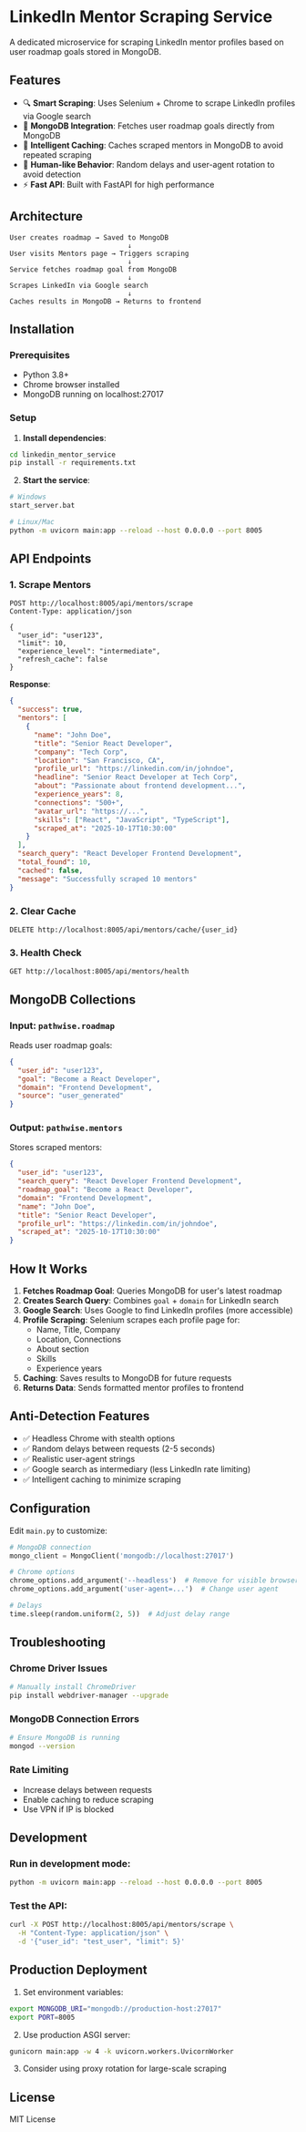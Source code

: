 # LinkedIn Mentor Scraping Service

A dedicated microservice for scraping LinkedIn mentor profiles based on user roadmap goals stored in MongoDB.

## Features

- 🔍 **Smart Scraping**: Uses Selenium + Chrome to scrape LinkedIn profiles via Google search
- 🎯 **MongoDB Integration**: Fetches user roadmap goals directly from MongoDB
- 💾 **Intelligent Caching**: Caches scraped mentors in MongoDB to avoid repeated scraping
- 🤖 **Human-like Behavior**: Random delays and user-agent rotation to avoid detection
- ⚡ **Fast API**: Built with FastAPI for high performance

## Architecture

```
User creates roadmap → Saved to MongoDB
                             ↓
User visits Mentors page → Triggers scraping
                             ↓
Service fetches roadmap goal from MongoDB
                             ↓
Scrapes LinkedIn via Google search
                             ↓
Caches results in MongoDB → Returns to frontend
```

## Installation

### Prerequisites
- Python 3.8+
- Chrome browser installed
- MongoDB running on localhost:27017

### Setup

1. **Install dependencies**:
```bash
cd linkedin_mentor_service
pip install -r requirements.txt
```

2. **Start the service**:
```bash
# Windows
start_server.bat

# Linux/Mac
python -m uvicorn main:app --reload --host 0.0.0.0 --port 8005
```

## API Endpoints

### 1. Scrape Mentors
```http
POST http://localhost:8005/api/mentors/scrape
Content-Type: application/json

{
  "user_id": "user123",
  "limit": 10,
  "experience_level": "intermediate",
  "refresh_cache": false
}
```

**Response**:
```json
{
  "success": true,
  "mentors": [
    {
      "name": "John Doe",
      "title": "Senior React Developer",
      "company": "Tech Corp",
      "location": "San Francisco, CA",
      "profile_url": "https://linkedin.com/in/johndoe",
      "headline": "Senior React Developer at Tech Corp",
      "about": "Passionate about frontend development...",
      "experience_years": 8,
      "connections": "500+",
      "avatar_url": "https://...",
      "skills": ["React", "JavaScript", "TypeScript"],
      "scraped_at": "2025-10-17T10:30:00"
    }
  ],
  "search_query": "React Developer Frontend Development",
  "total_found": 10,
  "cached": false,
  "message": "Successfully scraped 10 mentors"
}
```

### 2. Clear Cache
```http
DELETE http://localhost:8005/api/mentors/cache/{user_id}
```

### 3. Health Check
```http
GET http://localhost:8005/api/mentors/health
```

## MongoDB Collections

### Input: `pathwise.roadmap`
Reads user roadmap goals:
```json
{
  "user_id": "user123",
  "goal": "Become a React Developer",
  "domain": "Frontend Development",
  "source": "user_generated"
}
```

### Output: `pathwise.mentors`
Stores scraped mentors:
```json
{
  "user_id": "user123",
  "search_query": "React Developer Frontend Development",
  "roadmap_goal": "Become a React Developer",
  "domain": "Frontend Development",
  "name": "John Doe",
  "title": "Senior React Developer",
  "profile_url": "https://linkedin.com/in/johndoe",
  "scraped_at": "2025-10-17T10:30:00"
}
```

## How It Works

1. **Fetches Roadmap Goal**: Queries MongoDB for user's latest roadmap
2. **Creates Search Query**: Combines `goal` + `domain` for LinkedIn search
3. **Google Search**: Uses Google to find LinkedIn profiles (more accessible)
4. **Profile Scraping**: Selenium scrapes each profile page for:
   - Name, Title, Company
   - Location, Connections
   - About section
   - Skills
   - Experience years
5. **Caching**: Saves results to MongoDB for future requests
6. **Returns Data**: Sends formatted mentor profiles to frontend

## Anti-Detection Features

- ✅ Headless Chrome with stealth options
- ✅ Random delays between requests (2-5 seconds)
- ✅ Realistic user-agent strings
- ✅ Google search as intermediary (less LinkedIn rate limiting)
- ✅ Intelligent caching to minimize scraping

## Configuration

Edit `main.py` to customize:

```python
# MongoDB connection
mongo_client = MongoClient('mongodb://localhost:27017')

# Chrome options
chrome_options.add_argument('--headless')  # Remove for visible browser
chrome_options.add_argument('user-agent=...')  # Change user agent

# Delays
time.sleep(random.uniform(2, 5))  # Adjust delay range
```

## Troubleshooting

### Chrome Driver Issues
```bash
# Manually install ChromeDriver
pip install webdriver-manager --upgrade
```

### MongoDB Connection Errors
```bash
# Ensure MongoDB is running
mongod --version
```

### Rate Limiting
- Increase delays between requests
- Enable caching to reduce scraping
- Use VPN if IP is blocked

## Development

### Run in development mode:
```bash
python -m uvicorn main:app --reload --host 0.0.0.0 --port 8005
```

### Test the API:
```bash
curl -X POST http://localhost:8005/api/mentors/scrape \
  -H "Content-Type: application/json" \
  -d '{"user_id": "test_user", "limit": 5}'
```

## Production Deployment

1. Set environment variables:
```bash
export MONGODB_URI="mongodb://production-host:27017"
export PORT=8005
```

2. Use production ASGI server:
```bash
gunicorn main:app -w 4 -k uvicorn.workers.UvicornWorker
```

3. Consider using proxy rotation for large-scale scraping

## License

MIT License


